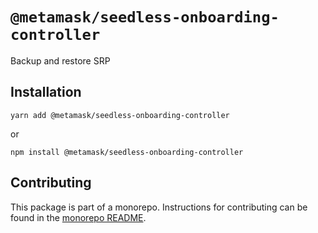 # `@metamask/seedless-onboarding-controller`

Backup and restore SRP

## Installation

`yarn add @metamask/seedless-onboarding-controller`

or

`npm install @metamask/seedless-onboarding-controller`

## Contributing

This package is part of a monorepo. Instructions for contributing can be found in the [monorepo README](https://github.com/MetaMask/core#readme).
